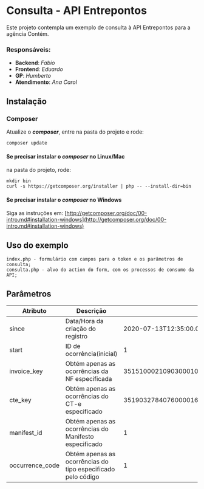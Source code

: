 # Consulta - API Entrepontos

Este projeto contempla um exemplo de consulta à API Entrepontos para a agência Contém. 

### Responsáveis:
- **Backend**: *Fabio*
- **Frontend**: *Eduardo*
- **GP**: *Humberto*
- **Atendimento**: *Ana Carol*

## Instalação

### Composer
Atualize o ***composer***, entre na pasta do projeto e rode:
```
composer update
```

#### Se precisar instalar o *composer* no Linux/Mac
na pasta do projeto, rode:
```
mkdir bin
curl -s https://getcomposer.org/installer | php -- --install-dir=bin
```
#### Se precisar instalar o *composer* no Windows
Siga as instruções em: [http://getcomposer.org/doc/00-intro.md#installation-windows](http://getcomposer.org/doc/00-intro.md#installation-windows)

## Uso do exemplo
```
index.php - formulário com campos para o token e os parâmetros de consulta;
consulta.php - alvo do action do form, com os processos de consumo da API;
```	

## Parâmetros
|Atributo|Descrição|Exemplo|
|--|--|--|
|since|Data/Hora da criação do registro|2020-07-13T12:35:00.000-03:00|
|start|ID de ocorrência(inicial)|1|
|invoice_key|Obtém apenas as ocorrências da NF especificada|35151000210903000105550000000010171764911610|
|cte_key|Obtém apenas as ocorrências do CT-e especificado|35190327840760000163570010000071061945400000|
|manifest_id|Obtém apenas as ocorrências do Manifesto especificado|1|
|occurrence_code|Obtém apenas as ocorrências do tipo especificado pelo código|1|

